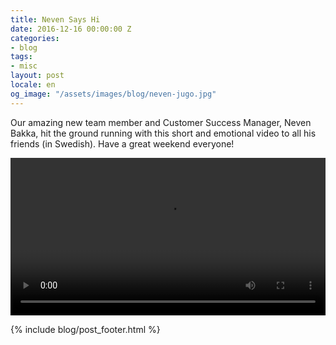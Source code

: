 ```yaml
---
title: Neven Says Hi
date: 2016-12-16 00:00:00 Z
categories:
- blog
tags:
- misc
layout: post
locale: en
og_image: "/assets/images/blog/neven-jugo.jpg"
---
```


Our amazing new team member and Customer Success Manager, Neven Bakka, hit the ground running with this short and emotional video to all his friends (in Swedish). Have a great weekend everyone!

<video width="100%" controls src="/assets/videos/neven-clip.mp4"></video>

{% include blog/post_footer.html %}
